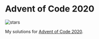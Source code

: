 # Advent of Code 2020

![stars](https://progress-bar.dev/20/?scale=50&title=stars&suffix=/50 "stars")

My solutions for [Advent of Code 2020](https://adventofcode.com/2020).
